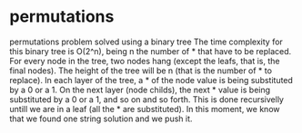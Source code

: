 # permutations
permutations problem solved using a binary tree
The time complexity for this binary tree is O(2^n), being n the number of * that have to be replaced.
For every node in the tree, two nodes hang (except the leafs, that is, the final nodes). The height of the tree will be n (that is  the number of * to replace).
In each layer of the tree, a * of the node value is being substituted by a 0 or a 1. On the next layer (node childs), the next * value is being substituted by a 0 or a 1, and so on and so forth. This is done recursivelly untill we are in a leaf (all the * are substituted). In this moment, we know that we found one string solution and we push it.
